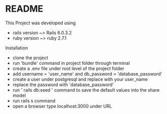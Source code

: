 # README

This Project was developed using 
* rails version ~> Rails 6.0.3.2
* ruby version ~> ruby 2.7.1

Installation
* clone the project
* run 'bundle' command in project folder through terminal
* create a .env file under root level of the project folder
* add username = 'user_name' and db_password = 'database_password'
* create a user under postgresql and replace with your user_name
* replace the password with 'database_password'
* run ' rails db:seed ' command to save the default values into the share model
* run rails s command
* open a browser type localhost:3000 under URL